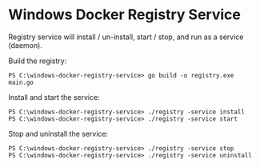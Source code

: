 # Windows Docker Registry Service
Registry service will install / un-install, start / stop, and run as a service (daemon).

Build the registry:

```pwsh
PS C:\windows-docker-registry-service> go build -o registry.exe main.go 
```

Install and start the service:

```pwsh
PS C:\windows-docker-registry-service> ./registry -service install
PS C:\windows-docker-registry-service> ./registry -service start 
```

Stop and uninstall the service:

```pwsh
PS C:\windows-docker-registry-service> ./registry -service stop
PS C:\windows-docker-registry-service> ./registry -service uninstall 
```
